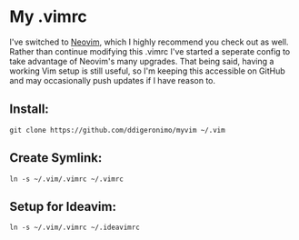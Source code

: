 # My .vimrc

I've switched to [Neovim](https://neovim.io), which I highly recommend you check out as well. Rather than continue modifying this .vimrc I've started a seperate config to take advantage of Neovim's many upgrades. That being said, having a working Vim setup is still useful, so I'm keeping this accessible on GitHub and may occasionally push updates if I have reason to.

## Install:
    git clone https://github.com/ddigeronimo/myvim ~/.vim

## Create Symlink:
    ln -s ~/.vim/.vimrc ~/.vimrc

## Setup for Ideavim:
    ln -s ~/.vim/.vimrc ~/.ideavimrc
